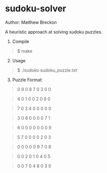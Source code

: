 # sudoku-solver

Author: Matthew Breckon

A heuristic approach at solving sudoku puzzles.

1. Compile
> $ make

2. Usage
> $ ./sudoku sudoku_puzzle.txt

3. Puzzle Format:
> 0 9 0 8 7 0 3 0 0 

> 4 0 1 0 0 2 0 8 0 

> 7 0 3 4 0 0 0 0 0 

> 3 0 8 0 0 0 0 7 1 

> 6 0 0 0 0 0 0 0 9

> 5 7 0 0 0 0 2 0 3 

> 0 0 0 0 0 9 7 0 8 

> 0 0 2 0 1 0 4 0 5

> 0 0 7 0 4 8 0 3 0
